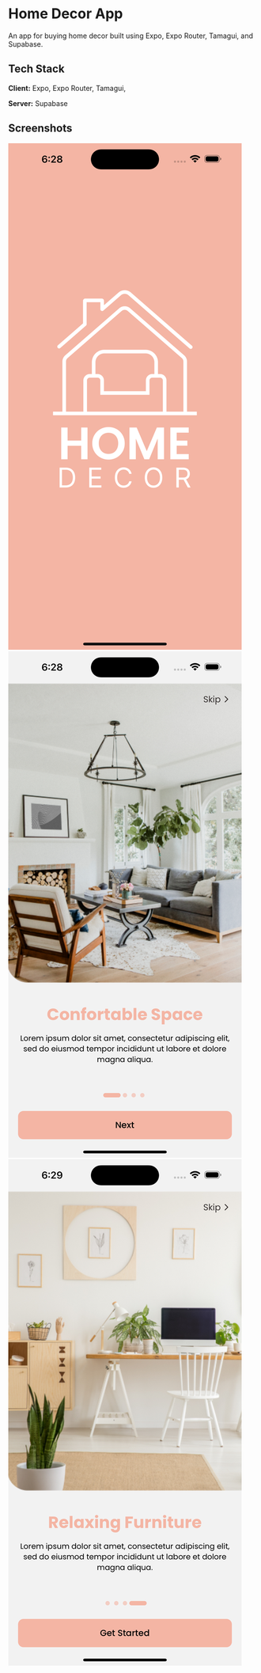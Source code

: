 
# Home Decor App

An app for buying home decor built using Expo, Expo Router, Tamagui, and Supabase.


## Tech Stack

**Client:** Expo, Expo Router, Tamagui, 

**Server:** Supabase


## Screenshots

![App Screenshot](screenshots/1.png)
![App Screenshot](screenshots/2.png)
![App Screenshot](screenshots/3.png)

